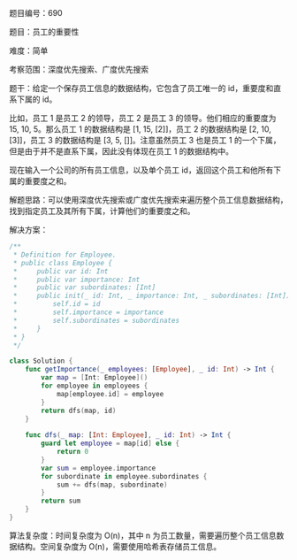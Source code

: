 题目编号：690

题目：员工的重要性

难度：简单

考察范围：深度优先搜索、广度优先搜索

题干：给定一个保存员工信息的数据结构，它包含了员工唯一的 id，重要度和直系下属的 id。

比如，员工 1 是员工 2 的领导，员工 2 是员工 3 的领导。他们相应的重要度为 15, 10, 5。那么员工 1 的数据结构是 [1, 15, [2]]，员工 2 的数据结构是 [2, 10, [3]]，员工 3 的数据结构是 [3, 5, []]。注意虽然员工 3 也是员工 1 的一个下属，但是由于并不是直系下属，因此没有体现在员工 1 的数据结构中。

现在输入一个公司的所有员工信息，以及单个员工 id，返回这个员工和他所有下属的重要度之和。

解题思路：可以使用深度优先搜索或广度优先搜索来遍历整个员工信息数据结构，找到指定员工及其所有下属，计算他们的重要度之和。

解决方案：

```swift
/**
 * Definition for Employee.
 * public class Employee {
 *     public var id: Int
 *     public var importance: Int
 *     public var subordinates: [Int]
 *     public init(_ id: Int, _ importance: Int, _ subordinates: [Int]) {
 *         self.id = id
 *         self.importance = importance
 *         self.subordinates = subordinates
 *     }
 * }
 */

class Solution {
    func getImportance(_ employees: [Employee], _ id: Int) -> Int {
        var map = [Int: Employee]()
        for employee in employees {
            map[employee.id] = employee
        }
        return dfs(map, id)
    }
    
    func dfs(_ map: [Int: Employee], _ id: Int) -> Int {
        guard let employee = map[id] else {
            return 0
        }
        var sum = employee.importance
        for subordinate in employee.subordinates {
            sum += dfs(map, subordinate)
        }
        return sum
    }
}
```

算法复杂度：时间复杂度为 O(n)，其中 n 为员工数量，需要遍历整个员工信息数据结构。空间复杂度为 O(n)，需要使用哈希表存储员工信息。